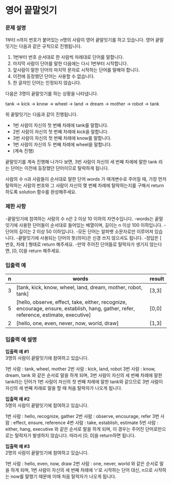 # 영어 끝말잇기

### 문제 설명

1부터 n까지 번호가 붙어있는 n명의 사람이 영어 끝말잇기를 하고 있습니다. 영어 끝말잇기는 다음과 같은 규칙으로 진행됩니다.

1. 1번부터 번호 순서대로 한 사람씩 차례대로 단어를 말합니다.
2. 마지막 사람이 단어를 말한 다음에는 다시 1번부터 시작합니다.
3. 앞사람이 말한 단어의 마지막 문자로 시작하는 단어를 말해야 합니다.
4. 이전에 등장했던 단어는 사용할 수 없습니다.
5. 한 글자인 단어는 인정되지 않습니다.

다음은 3명이 끝말잇기를 하는 상황을 나타냅니다.

tank → kick → know → wheel → land → dream → mother → robot → tank

위 끝말잇기는 다음과 같이 진행됩니다.

- 1번 사람이 자신의 첫 번째 차례에 tank를 말합니다.
- 2번 사람이 자신의 첫 번째 차례에 kick을 말합니다.
- 3번 사람이 자신의 첫 번째 차례에 know를 말합니다.
- 1번 사람이 자신의 두 번째 차례에 wheel을 말합니다.
- (계속 진행)

끝말잇기를 계속 진행해 나가다 보면, 3번 사람이 자신의 세 번째 차례에 말한 tank 라는 단어는 이전에 등장했던 단어이므로 탈락하게 됩니다.

사람의 수 n과 사람들이 순서대로 말한 단어 words 가 매개변수로 주어질 때, 가장 먼저 탈락하는 사람의 번호와 그 사람이 자신의 몇 번째 차례에 탈락하는지를 구해서 return 하도록 solution 함수를 완성해주세요.

### 제한 사항

-끝말잇기에 참여하는 사람의 수 n은 2 이상 10 이하의 자연수입니다.
-words는 끝말잇기에 사용한 단어들이 순서대로 들어있는 배열이며, 길이는 n 이상 100 이하입니다.
-단어의 길이는 2 이상 50 이하입니다.
-모든 단어는 알파벳 소문자로만 이루어져 있습니다.
-끝말잇기에 사용되는 단어의 뜻(의미)은 신경 쓰지 않으셔도 됩니다.
-정답은 [ 번호, 차례 ] 형태로 return 해주세요.
-만약 주어진 단어들로 탈락자가 생기지 않는다면, [0, 0]을 return 해주세요.

### 입출력 예

n|	words|	result
---|---|---
3|	[tank, kick, know, wheel, land, dream, mother, robot, tank]|	[3,3]
5|	[hello, observe, effect, take, either, recognize, encourage, ensure, establish, hang, gather, refer, reference, estimate, executive]|	[0,0]
2|	[hello, one, even, never, now, world, draw]|	[1,3]

### 입출력 예 설명

**입출력 예 #1**  
3명의 사람이 끝말잇기에 참여하고 있습니다.

1번 사람 : tank, wheel, mother
2번 사람 : kick, land, robot
3번 사람 : know, dream, tank
와 같은 순서로 말을 하게 되며, 3번 사람이 자신의 세 번째 차례에 말한 tank라는 단어가 1번 사람이 자신의 첫 번째 차례에 말한 tank와 같으므로 3번 사람이 자신의 세 번째 차례로 말을 할 때 처음 탈락자가 나오게 됩니다.

**입출력 예 #2**  
5명의 사람이 끝말잇기에 참여하고 있습니다.

1번 사람 : hello, recognize, gather
2번 사람 : observe, encourage, refer
3번 사람 : effect, ensure, reference
4번 사람 : take, establish, estimate
5번 사람 : either, hang, executive
와 같은 순서로 말을 하게 되며, 이 경우는 주어진 단어로만으로는 탈락자가 발생하지 않습니다. 따라서 [0, 0]을 return하면 됩니다.

**입출력 예 #3**  
2명의 사람이 끝말잇기에 참여하고 있습니다.

1번 사람 : hello, even, now, draw
2번 사람 : one, never, world
와 같은 순서로 말을 하게 되며, 1번 사람이 자신의 세 번째 차례에 'r'로 시작하는 단어 대신, n으로 시작하는 now를 말했기 때문에 이때 처음 탈락자가 나오게 됩니다.
